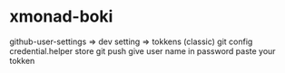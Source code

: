# xmonad-boki

github-user-settings => dev setting => tokkens (classic)
git config credential.helper store
git push
give user name
in password paste your tokken
